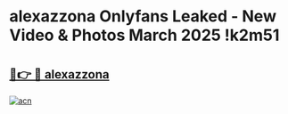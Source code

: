 # alexazzona Onlyfans Leaked - New Video & Photos March 2025 !k2m51

# <h2><a href="https://26mt2x.iuczelnia.edu.pl?title=alexazzona&ref=k2m51">🔗👉 🔴 alexazzona</a></h2>

[![acn](https://github.com/user-attachments/assets/0f9c940e-d8b0-45ae-aac7-cd30a18b3e1c)](https://26mt2x.iuczelnia.edu.pl?title=alexazzona&ref=k2m51)

